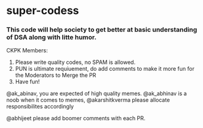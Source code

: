 # super-codess


### This code will help society to get better at basic understanding of DSA along with litte humor.

CKPK Members:
1) Please write quality codes, no SPAM is allowed.
2) PUN is ultimate requiuement, do add comments to make it more fun for the Moderators to Merge the PR
3) Have fun!

@ak_abinav, you are expected of high quality memes.
@ak_abhinav is a noob when it comes to memes, @akarshitkverma please allocate responsibilites accordingly

@abhijeet please add boomer comments with each PR.
